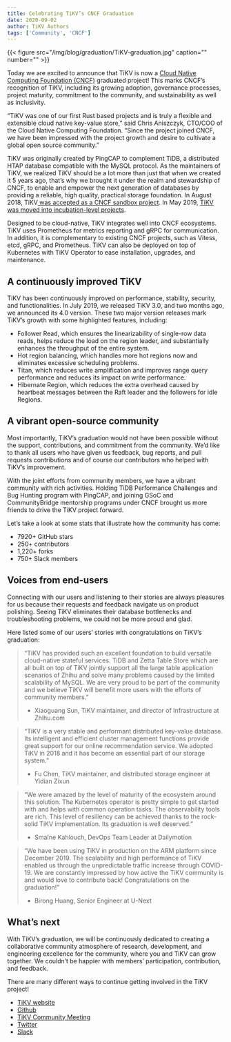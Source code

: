 ```yaml
---
title: Celebrating TiKV’s CNCF Graduation
date: 2020-09-02
author: TiKV Authors
tags: ['Community', 'CNCF']
---
```

{{< figure src="/img/blog/graduation/TiKV-graduation.jpg" caption="" number="" >}}

Today we are excited to announce that TiKV is now a [Cloud Native Computing Foundation (CNCF)](https://www.cncf.io/) graduated project! This marks CNCF’s recognition of TiKV, including its growing adoption, governance processes, project maturity, commitment to the community, and sustainability as well as inclusivity.

“TiKV was one of our first Rust based projects and is truly a flexible and extensible cloud native key-value store,” said Chris Aniszczyk, CTO/COO of the Cloud Native Computing Foundation. “Since the project joined CNCF, we have been impressed with the project growth and desire to cultivate a global open source community.”

TiKV was originally created by PingCAP to complement TiDB, a distributed HTAP database compatible with the MySQL protocol. As the maintainers of TiKV, we realized TiKV should be a lot more than just that when we created it 5 years ago, that’s why we brought it under the realm and stewardship of CNCF, to enable and empower the next generation of databases by providing a reliable, high quality, practical storage foundation. In August 2018, TiKV[ was accepted as a CNCF sandbox project](https://www.cncf.io/blog/2018/08/28/cncf-to-host-tikv-in-the-sandbox/). In May 2019, [TiKV was moved into incubation-level projects](https://tikv.org/blog/cncf-incubating/). 

Designed to be cloud-native, TiKV integrates well into CNCF ecosystems. TiKV uses Prometheus for metrics reporting and gRPC for communication. In addition, it is complementary to existing CNCF projects, such as Vitess, etcd, gRPC, and Prometheus. TiKV can also be deployed on top of Kubernetes with TiKV Operator to ease installation, upgrades, and maintenance.

## A continuously improved TiKV

TiKV has been continuously improved on performance, stability, security, and functionalities. In July 2019, we released TiKV 3.0, and two months ago, we announced its 4.0 version. These two major version releases mark TiKV’s growth with some highlighted features, including:

*   Follower Read, which ensures the linearizability of single-row data reads, helps reduce the load on the region leader, and substantially enhances the throughput of the entire system.
*   Hot region balancing, which handles more hot regions now and eliminates excessive scheduling problems. 
*   Titan, which reduces write amplification and improves range query performance and reduces its impact on write performance. 
*   Hibernate Region, which reduces the extra overhead caused by heartbeat messages between the Raft leader and the followers for idle Regions. 

## A vibrant open-source community

Most importantly, TiKV’s graduation would not have been possible without the support, contributions, and commitment from the community. We’d like to thank all users who have given us feedback, bug reports, and pull requests contributions and of course our contributors who helped with TiKV’s improvement.

With the joint efforts from community members,  we have a vibrant community with rich activities. Holding TiDB Performance Challenges and Bug Hunting program with PingCAP, and joining GSoC and CommunityBridge mentorship programs under CNCF brought us more friends to drive the TiKV project forward.

Let’s take a look at some stats that illustrate how the community has come:

*   7920+ GitHub stars
*   250+ contributors
*   1,220+ forks
*   750+ Slack members

## Voices from end-users

Connecting with our users and listening to their stories are always pleasures for us because their requests and feedback navigate us on product polishing. Seeing TiKV eliminates their database bottlenecks and troubleshooting problems, we could not be more proud and glad.

Here listed some of our users’ stories with congratulations on TiKV’s graduation:

> “TiKV has provided such an excellent foundation to build versatile cloud-native stateful services. TiDB and Zetta Table Store which are all built on top of TiKV jointly support all the large table application scenarios of Zhihu and solve many problems caused by the limited scalability of MySQL. We are very proud to be part of the community and we believe TiKV will benefit more users with the efforts of community members.”
>*   Xiaoguang Sun, TiKV maintainer, and director of Infrastructure at Zhihu.com

>“TiKV is a very stable and performant distributed key-value database. Its intelligent and efficient cluster management functions provide great support for our online recommendation service. We adopted TiKV in 2018 and it has become an essential part of our storage system.”
>*   Fu Chen, TiKV maintainer, and distributed storage engineer at Yidian Zixun

>“We were amazed by the level of maturity of the ecosystem around this solution. The Kubernetes operator is pretty simple to get started with and helps with common operation tasks. The observability tools are rich. This level of resiliency can be achieved thanks to the rock-solid TiKV implementation. Its graduation is well deserved.”
>*   Smaïne Kahlouch, DevOps Team Leader at Dailymotion

>“We have been using TiKV in production on the ARM platform since December 2019. The scalability and high performance of TiKV enabled us through the unpredictable traffic increase through COVID-19. We are constantly impressed by how active the TiKV community is and would love to contribute back! Congratulations on the graduation!”
>*   Birong Huang, Senior Engineer at U-Next

## What’s next

With TiKV’s graduation, we will be continuously dedicated to creating a collaborative community atmosphere of research, development, and engineering excellence for the community, where you and TiKV can grow together. We couldn’t be happier with members’ participation, contribution, and feedback. 

There are many different ways to continue getting involved in the TiKV project!

*   [TiKV website](https://tikv.org/)
*   [Github](https://github.com/tikv/tikv)
*   [TiKV Community Meeting](https://docs.google.com/document/d/1CWUAkBrcm9KPclAu8fWHZzByZ0yhsQdRggnEdqtRMQ8/edit)
*   [Twitter](https://twitter.com/tikvproject)
*   [Slack](https://bit.ly/2ZcrVTI)